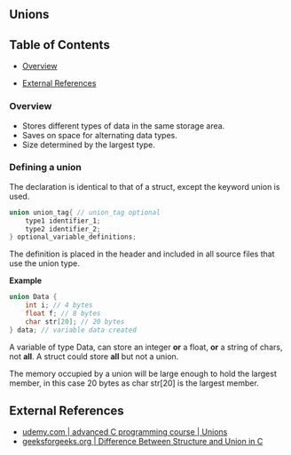 ## Unions

## Table of Contents

- [Overview](#overview)

- [External References](#external-references)

### Overview

- Stores different types of data in the same storage area.
- Saves on space for alternating data types.
- Size determined by the largest type. 

### Defining a union
The declaration is identical to that of a struct, except the keyword union is used.

```c
union union_tag{ // union_tag optional
    type1 identifier_1;
    type2 identifier_2;
} optional_variable_definitions;
```

The definition is placed in the header and included in all source files that use the union type.

**Example**
```c
union Data {
    int i; // 4 bytes
    float f; // 8 bytes
    char str[20]; // 20 bytes
} data; // variable data created
```

A variable of type Data, can store an integer **or** a float, **or** a string of chars, not **all**. A struct could store **all** but not a union.

The memory occupied by a union will be large enough to hold the largest member, in this case 20 bytes as char str[20] is the largest member.

## External References
- [udemy.com | advanced C programming course | Unions](https://www.udemy.com/course/advanced-c-programming-course/learn/lecture/17962172#notes)
- [geeksforgeeks.org | Difference Between Structure and Union in C](https://www.geeksforgeeks.org/structure-vs-union-in-c/)